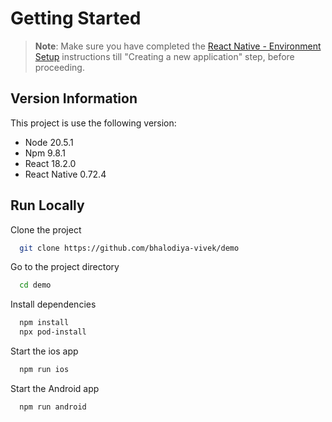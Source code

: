 # Getting Started

> **Note**: Make sure you have completed the [React Native - Environment Setup](https://reactnative.dev/docs/environment-setup) instructions till "Creating a new application" step, before proceeding.

## Version Information

This project is use the following version:

- Node 20.5.1
- Npm 9.8.1
- React 18.2.0
- React Native 0.72.4

## Run Locally

Clone the project

```bash
  git clone https://github.com/bhalodiya-vivek/demo
```

Go to the project directory

```bash
  cd demo
```

Install dependencies

```bash
  npm install
  npx pod-install
```

Start the ios app

```bash
  npm run ios
```

Start the Android app

```bash
  npm run android
```
